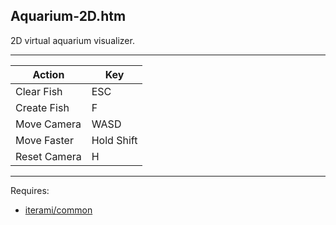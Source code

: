 Aquarium-2D.htm
---------------

2D virtual aquarium visualizer.

---

Action       | Key
-------------|-----------
Clear Fish   | ESC
Create Fish  | F
Move Camera  | WASD
Move Faster  | Hold Shift
Reset Camera | H

---

Requires:
* [iterami/common](https://github.com/iterami/common)
